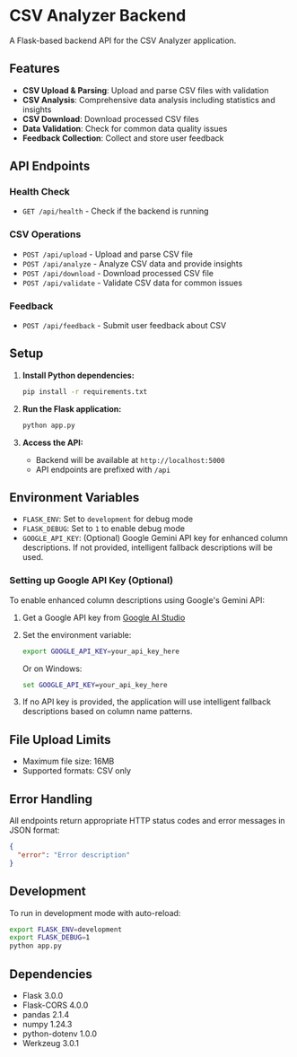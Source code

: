 # CSV Analyzer Backend

A Flask-based backend API for the CSV Analyzer application.

## Features

- **CSV Upload & Parsing**: Upload and parse CSV files with validation
- **CSV Analysis**: Comprehensive data analysis including statistics and insights
- **CSV Download**: Download processed CSV files
- **Data Validation**: Check for common data quality issues
- **Feedback Collection**: Collect and store user feedback

## API Endpoints

### Health Check
- `GET /api/health` - Check if the backend is running

### CSV Operations
- `POST /api/upload` - Upload and parse CSV file
- `POST /api/analyze` - Analyze CSV data and provide insights
- `POST /api/download` - Download processed CSV file
- `POST /api/validate` - Validate CSV data for common issues

### Feedback
- `POST /api/feedback` - Submit user feedback about CSV

## Setup

1. **Install Python dependencies:**
   ```bash
   pip install -r requirements.txt
   ```

2. **Run the Flask application:**
   ```bash
   python app.py
   ```

3. **Access the API:**
   - Backend will be available at `http://localhost:5000`
   - API endpoints are prefixed with `/api`

## Environment Variables

- `FLASK_ENV`: Set to `development` for debug mode
- `FLASK_DEBUG`: Set to `1` to enable debug mode
- `GOOGLE_API_KEY`: (Optional) Google Gemini API key for enhanced column descriptions. If not provided, intelligent fallback descriptions will be used.

### Setting up Google API Key (Optional)

To enable enhanced column descriptions using Google's Gemini API:

1. Get a Google API key from [Google AI Studio](https://makersuite.google.com/app/apikey)
2. Set the environment variable:
   ```bash
   export GOOGLE_API_KEY=your_api_key_here
   ```
   
   Or on Windows:
   ```cmd
   set GOOGLE_API_KEY=your_api_key_here
   ```

3. If no API key is provided, the application will use intelligent fallback descriptions based on column name patterns.

## File Upload Limits

- Maximum file size: 16MB
- Supported formats: CSV only

## Error Handling

All endpoints return appropriate HTTP status codes and error messages in JSON format:

```json
{
  "error": "Error description"
}
```

## Development

To run in development mode with auto-reload:

```bash
export FLASK_ENV=development
export FLASK_DEBUG=1
python app.py
```

## Dependencies

- Flask 3.0.0
- Flask-CORS 4.0.0
- pandas 2.1.4
- numpy 1.24.3
- python-dotenv 1.0.0
- Werkzeug 3.0.1 
